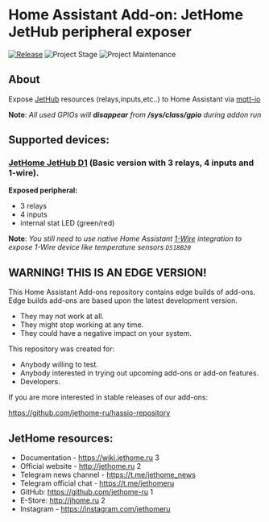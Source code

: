 # Home Assistant Add-on: JetHome JetHub peripheral exposer

[![Release][release-shield]][release] ![Project Stage][project-stage-shield] ![Project Maintenance][maintenance-shield]

## About

Expose [JetHub](http://jethome.ru) resources (relays,inputs,etc..) to Home Assistant via [mqtt-io](https://github.com/flyte/mqtt-io)

**Note**: _All used GPIOs will **disappear** from **/sys/class/gpio** during addon run_

## Supported devices:

### [JetHome JetHub D1](http://jethome.ru/jethub-d1) (Basic version with 3 relays, 4 inputs and 1-wire).

**Exposed peripheral:**

- 3 relays
- 4 inputs
- internal stat LED (green/red)

**Note**: _You still need to use native Home Assistant [1-Wire](https://www.home-assistant.io/integrations/onewire/) integration to expose 1-Wire device 
like temperature sensors `DS18B20`_

## WARNING! THIS IS AN EDGE VERSION!

This Home Assistant Add-ons repository contains edge builds of add-ons.
Edge builds add-ons are based upon the latest development version.

- They may not work at all.
- They might stop working at any time.
- They could have a negative impact on your system.

This repository was created for:

- Anybody willing to test.
- Anybody interested in trying out upcoming add-ons or add-on features.
- Developers.

If you are more interested in stable releases of our add-ons:

<https://github.com/jethome-ru/hassio-repository>


## JetHome resources:

- Documentation - https://wiki.jethome.ru 3
- Official website - http://jethome.ru 2
- Telegram news channel - https://t.me/jethome_news
- Telegram official chat - https://t.me/jethomeru
- GitHub: https://github.com/jethome-ru 1
- E-Store: http://jhome.ru 2
- Instagram - https://instagram.com/jethomeru

[maintenance-shield]: https://img.shields.io/maintenance/yes/2021.svg
[project-stage-shield]: https://img.shields.io/badge/project%20stage-production%20ready-brightgreen.svg
[release-shield]: https://img.shields.io/badge/version-e1ce0e5-blue.svg
[release]: https://github.com/jethome-ru/hassio-addon-jethub-mqtt-io/tree/e1ce0e5